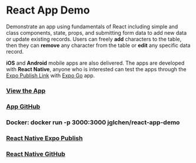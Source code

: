 # React App Demo

Demonstrate an app using fundamentals of React including simple and class components, state, props, and submitting form data to add new data or update existing records. Users can freely **add** characters to the table, then they can **remove** any character from the table or **edit** any specific data record.

**iOS** and **Android** mobile apps are also delivered. The apps are developed with **React Native**, anyone who is interested can test the apps through the [Expo Publish Link](https://expo.dev/@jglchen/react-app-demo) with [Expo Go](https://expo.dev/client) app.

### [View the App](https://react-app-demo-coral.vercel.app)
### [App GitHub](https://github.com/jglchen/react-app-demo)
### Docker: docker run -p 3000:3000 jglchen/react-app-demo
### [React Native Expo Publish](https://expo.dev/@jglchen/react-app-demo)
### [React Native GitHub](https://github.com/jglchen/react-app-demo-mobile)



